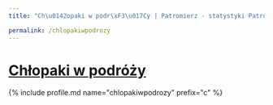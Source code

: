 ```yaml
---
title: "Ch\u0142opaki w podr\xF3\u017Cy | Patromierz - statystyki Patronite.pl"

permalink: /chlopakiwpodrozy
---
```


# [Chłopaki w podróży](https://patronite.pl/chlopakiwpodrozy)

{% include profile.md name="chlopakiwpodrozy" prefix="c" %}
